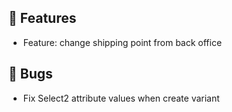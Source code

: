 ## 🚀 Features

- Feature: change shipping point from back office


## 🐛 Bugs

- Fix Select2 attribute values when create variant